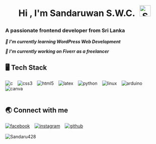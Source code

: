 <!--START_SECTION:TITLE-->
# <p align = center>Hi , I'm Sandaruwan S.W.C.&ensp;<img src="https://media.giphy.com/media/hvRJCLFzcasrR4ia7z/giphy.gif" alt= "Sandaru428" width="35"></p>
<!--END_SECTION:TITLE-->

<!--START_SECTION:SUBTITLE-->
### <p align = left>A passionate frontend developer from Sri Lanka</p>
<!--END_SECTION:SUBTITLE-->

<!--START_SECTION:WORK-->
***<p align = left>🌱 I'm currently learning WordPress Web Development</p>***
***<p align = left>🔭 I'm currently working on Fiverr as a freelancer</p>***
<!--END_SECTION:WORK-->

<!--START_SECTION:SKILL-->
## <p align = left> 🖥️ 	Tech Stack </p>
<div align = left>
<img src="https://img.shields.io/badge/c-%23555555.svg?style=plastic&logo=c&logoColor=white" alt=c /> 
                &ensp;
<img src="https://img.shields.io/badge/css3-%23563d7c.svg?style=plastic&logo=css3&logoColor=white" alt=css3 /> 
                &ensp;
<img src="https://img.shields.io/badge/html5-%23e34c26.svg?style=plastic&logo=html5&logoColor=white" alt=html5 /> 
                &ensp;
<img src="https://img.shields.io/badge/latex-%23333333.svg?style=plastic&logo=latex&logoColor=white" alt=latex /> 
                &ensp;
<img src="https://img.shields.io/badge/python-%233572A5.svg?style=plastic&logo=python&logoColor=white" alt=python /> 
                &ensp;
<img src="https://img.shields.io/badge/linux-%23ffcc33.svg?style=plastic&logo=linux&logoColor=white" alt=linux /> 
                &ensp;
<img src="https://img.shields.io/badge/arduino-%2300979C.svg?style=plastic&logo=arduino&logoColor=white" alt=arduino /> 
                &ensp;
<img src="https://img.shields.io/badge/canva-%236a3be4.svg?style=plastic&logo=canva&logoColor=white" alt=canva /> 
                &ensp;
</div>
<!--END_SECTION:SKILL--><br/>

<!--START_SECTION:SOCIAL-->
## <p align = left> 🌏 	Connect with me </p>
<div align = left>
<a href=https://facebook.com/Chamara Sandaruwan ><img src="https://img.shields.io/badge/facebook-Chamara Sandaruwan-%230165E1.svg?style=flat&logo=facebook&logoColor=white" 
                alt=facebook /></a> &ensp;
<a href=https://instagram.com/sandaruwan1360 ><img src="https://img.shields.io/badge/instagram-sandaruwan1360-%23E1306C.svg?style=flat&logo=instagram&logoColor=white" 
                alt=instagram /></a> &ensp;
<a href=https://github.com/Sandaru428 ><img src="https://img.shields.io/badge/github-Sandaru428-%231c1e21.svg?style=flat&logo=github&logoColor=white" 
                alt=github /></a> &ensp;
</div>
<!--END_SECTION:SOCIAL--><br/>

<!--START_SECTION:PROFILE-VIEWS-->
<div align = "left">
    <img src = "https://komarev.com/ghpvc/?username=Sandaru428&color=blue&style=flat" alt = "Sandaru428"/> 
</div>
<!--END_SECTION:PROFILE-VIEWS--><br/>


<!-- Created with CreateME profile readme generator-->
